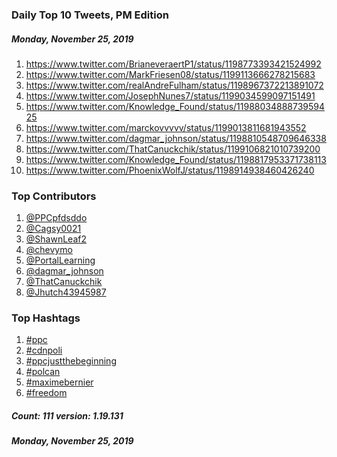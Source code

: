 ### Daily Top 10 Tweets, PM Edition
##### Monday, November 25, 2019
 1) https://www.twitter.com/BrianeveraertP1/status/1198773393421524992
 2) https://www.twitter.com/MarkFriesen08/status/1199113666278215683
 3) https://www.twitter.com/realAndreFulham/status/1198967372213891072
 4) https://www.twitter.com/JosephNunes7/status/1199034599097151491
 5) https://www.twitter.com/Knowledge_Found/status/1198803488873959425
 6) https://www.twitter.com/marckovvvvv/status/1199013811681943552
 7) https://www.twitter.com/dagmar_johnson/status/1198810548709646338
 8) https://www.twitter.com/ThatCanuckchik/status/1199106821010739200
 9) https://www.twitter.com/Knowledge_Found/status/1198817953371738113
10) https://www.twitter.com/PhoenixWolfJ/status/1198914938460426240

### Top Contributors
  1) [@PPCpfdsddo](https://www.twitter.com/PPCpfdsddo)
  2) [@Cagsy0021](https://www.twitter.com/Cagsy0021)
  3) [@ShawnLeaf2](https://www.twitter.com/ShawnLeaf2)
  4) [@chevymo](https://www.twitter.com/chevymo)
  5) [@PortalLearning](https://www.twitter.com/PortalLearning)
  6) [@dagmar_johnson](https://www.twitter.com/dagmar_johnson)
  7) [@ThatCanuckchik](https://www.twitter.com/ThatCanuckchik)
  8) [@Jhutch43945987](https://www.twitter.com/Jhutch43945987)


### Top Hashtags

  1) [#ppc](https://www.twitter.com/hashtag/ppc)
  2) [#cdnpoli](https://www.twitter.com/hashtag/cdnpoli)
  3) [#ppcjustthebeginning](https://www.twitter.com/hashtag/ppcjustthebeginning)
  4) [#polcan](https://www.twitter.com/hashtag/polcan)
  5) [#maximebernier](https://www.twitter.com/hashtag/maximebernier)
  6) [#freedom](https://www.twitter.com/hashtag/freedom)

##### Count: 111	version: 1.19.131
##### Monday, November 25, 2019

